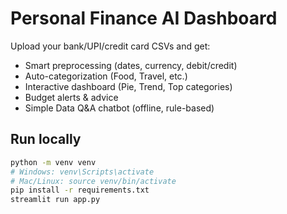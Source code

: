 # Personal Finance AI Dashboard

Upload your bank/UPI/credit card CSVs and get:

- Smart preprocessing (dates, currency, debit/credit)
- Auto-categorization (Food, Travel, etc.)
- Interactive dashboard (Pie, Trend, Top categories)
- Budget alerts & advice
- Simple Data Q&A chatbot (offline, rule-based)

## Run locally

```bash
python -m venv venv
# Windows: venv\Scripts\activate
# Mac/Linux: source venv/bin/activate
pip install -r requirements.txt
streamlit run app.py
```
